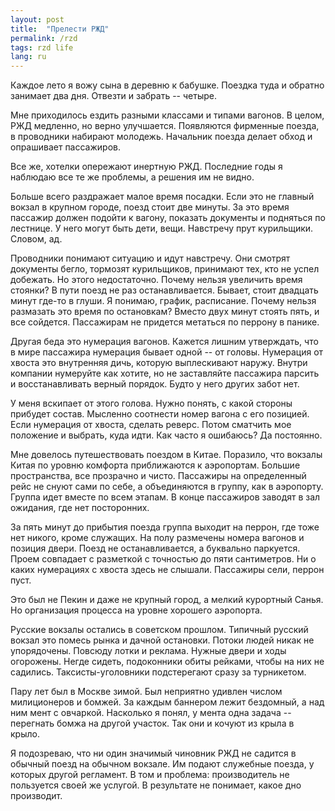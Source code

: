 ```yaml
---
layout: post
title:  "Прелести РЖД"
permalink: /rzd
tags: rzd life
lang: ru
---
```


Каждое лето я вожу сына в деревню к бабушке. Поездка туда и обратно занимает два
дня. Отвезти и забрать -- четыре.

Мне приходилось ездить разными классами и типами вагонов. В целом, РЖД медленно,
но верно улучшается. Появляются фирменные поезда, в проводники набирают
молодежь. Начальник поезда делает обход и опрашивает пассажиров.

Все же, хотелки опережают инертную РЖД. Последние годы я наблюдаю все те же
проблемы, а решения им не видно.

Больше всего раздражает малое время посадки. Если это не главный вокзал в
крупном городе, поезд стоит две минуты. За это время пассажир должен подойти к
вагону, показать документы и подняться по лестнице. У него могут быть дети,
вещи. Навстречу прут курильщики. Словом, ад.

Проводники понимают ситуацию и идут навстречу. Они смотрят документы бегло,
тормозят курильщиков, принимают тех, кто не успел добежать. Но этого
недостаточно. Почему нельзя увеличить время стоянки? В пути поезд не раз
останавливается. Бывает, стоит двадцать минут где-то в глуши. Я понимаю, график,
расписание. Почему нельзя размазать это время по остановкам? Вместо двух минут
стоять пять, и все сойдется. Пассажирам не придется метаться по перрону в
панике.

Другая беда это нумерация вагонов. Кажется лишним утверждать, что в мире
пассажира нумерация бывает одной -- от головы. Нумерация от хвоста это
внутренняя дичь, которую выплескивают наружу. Внутри компании нумеруйте как
хотите, но не заставляйте пассажира парсить и восстанавливать верный
порядок. Будто у него других забот нет.

У меня вскипает от этого голова. Нужно понять, с какой стороны прибудет
состав. Мысленно соотнести номер вагона с его позицией. Если нумерация от
хвоста, сделать реверс. Потом сматчить мое положение и выбрать, куда идти. Как
часто я ошибаюсь? Да постоянно.

Мне довелось путешествовать поездом в Китае. Поразило, что вокзалы Китая
по уровню комфорта приближаются к аэропортам. Большие пространства, все
прозрачно и чисто. Пассажиры на определенный рейс не снуют сами по себе, а
объединяются в группу, как в аэропорту. Группа идет вместе по всем этапам. В
конце пассажиров заводят в зал ожидания, где нет посторонних.

За пять минут до прибытия поезда группа выходит на перрон, где тоже нет никого,
кроме служащих. На полу размечены номера вагонов и позиция двери. Поезд не
останавливается, а буквально паркуется. Проем совпадает с разметкой с точностью
до пяти сантиметров. Ни о каких нумерациях с хвоста здесь не слышали. Пассажиры
сели, перрон пуст.

Это был не Пекин и даже не крупный город, а мелкий курортный Санья. Но
организация процесса на уровне хорошего аэропорта.

Русские вокзалы остались в советском прошлом. Типичный русский вокзал это помесь
рынка и дачной остановки. Потоки людей никак не упорядочены. Повсюду лотки и
реклама. Нужные двери и ходы огорожены. Негде сидеть, подоконники обиты рейками,
чтобы на них не садились. Таксисты-уголовники подстерегают сразу за турникетом.

Пару лет был в Москве зимой. Был неприятно удивлен числом милиционеров и
бомжей. За каждым баннером лежит бездомный, а над ним мент с овчаркой. Насколько
я понял, у мента одна задача -- перегнать бомжа на другой участок. Так они и
кочуют из крыла в крыло.

Я подозреваю, что ни один значимый чиновник РЖД не садится в обычный поезд на
обычном вокзале. Им подают служебные поезда, у которых другой регламент. В том и
проблема: производитель не пользуется своей же услугой. В результате не
понимает, какое дно производит.
